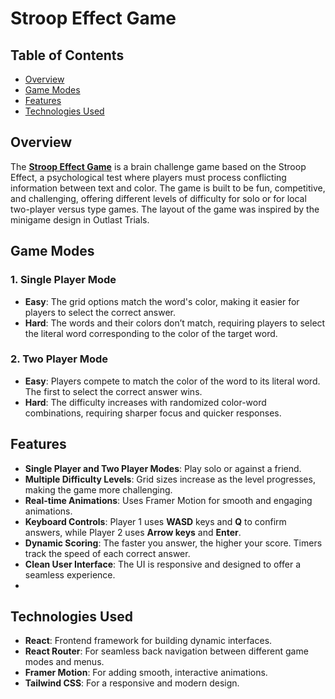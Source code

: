 # Stroop Effect Game

## Table of Contents

- [Overview](#overview)
- [Game Modes](#game-modes)
- [Features](#features)
- [Technologies Used](#technologies-used)


## Overview

The **[Stroop Effect Game](https://stroop-effect-game.vercel.app)** is a brain challenge game based on the Stroop Effect, a psychological test where players must process conflicting information between text and color. The game is built to be fun, competitive, and challenging, offering different levels of difficulty for solo or for local two-player versus type games. The layout of the game was inspired by the minigame design in Outlast Trials.

## Game Modes

### 1. Single Player Mode
- **Easy**: The grid options match the word's color, making it easier for players to select the correct answer.
- **Hard**: The words and their colors don’t match, requiring players to select the literal word corresponding to the color of the target word.

### 2. Two Player Mode
- **Easy**: Players compete to match the color of the word to its literal word. The first to select the correct answer wins.
- **Hard**: The difficulty increases with randomized color-word combinations, requiring sharper focus and quicker responses.

## Features

- **Single Player and Two Player Modes**: Play solo or against a friend.
- **Multiple Difficulty Levels**: Grid sizes increase as the level progresses, making the game more challenging.
- **Real-time Animations**: Uses Framer Motion for smooth and engaging animations.
- **Keyboard Controls**: Player 1 uses **WASD** keys and **Q** to confirm answers, while Player 2 uses **Arrow keys** and **Enter**.
- **Dynamic Scoring**: The faster you answer, the higher your score. Timers track the speed of each correct answer.
- **Clean User Interface**: The UI is responsive and designed to offer a seamless experience.
- 
## Technologies Used

- **React**: Frontend framework for building dynamic interfaces.
- **React Router**: For seamless back navigation between different game modes and menus.
- **Framer Motion**: For adding smooth, interactive animations.
- **Tailwind CSS**: For a responsive and modern design.
